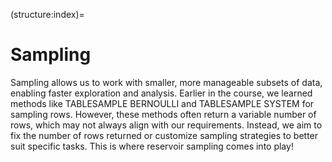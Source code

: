 (structure:index)=
# Sampling
Sampling allows us to work with smaller, more manageable subsets of data, enabling faster exploration and analysis. Earlier in the course, we learned methods like TABLESAMPLE BERNOULLI and TABLESAMPLE SYSTEM for sampling rows. However, these methods often return a variable number of rows, which may not always align with our requirements. Instead, we aim to fix the number of rows returned or customize sampling strategies to better suit specific tasks. This is where reservoir sampling comes into play!

```{tableofcontents}
```